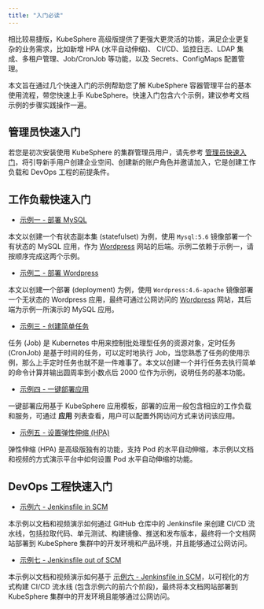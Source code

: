 ```yaml
---
title: "入门必读" 
---
```


相比较易捷版，KubeSphere 高级版提供了更强大更灵活的功能，满足企业更复杂的业务需求，比如新增 HPA (水平自动伸缩)、 CI/CD、监控日志、LDAP 集成、多租户管理、Job/CronJob 等功能，以及 Secrets、ConfigMaps 配置管理。

本文旨在通过几个快速入门的示例帮助您了解 KubeSphere 容器管理平台的基本使用流程，带您快速上手 KubeSphere。快速入门包含六个示例，建议参考文档示例的步骤实践操作一遍。

## 管理员快速入门

若您是初次安装使用 KubeSphere 的集群管理员用户，请先参考 [管理员快速入门](../admin-quick-start)，将引导新手用户创建企业空间、创建新的账户角色并邀请加入，它是创建工作负载和 DevOps 工程的前提条件。

## 工作负载快速入门

- [示例一 - 部署 MySQL](../mysql-deployment)

本文以创建一个有状态副本集 (statefulset) 为例，使用 `Mysql:5.6` 镜像部署一个有状态的 MySQL 应用，作为 [Wordpress](https://wordpress.org/) 网站的后端。示例二依赖于示例一，请按顺序完成这两个示例。

- [示例二 - 部署 Wordpress](../wordpress-deployment)

本文以创建一个部署 (deployment) 为例，使用 `Wordpress:4.6-apache` 镜像部署一个无状态的 Wordpress 应用，最终可通过公网访问的 [Wordpress](https://wordpress.org/) 网站，其后端为示例一所演示的 MySQL 应用。

- [示例三 - 创建简单任务](../job-quick-start)

任务 (Job) 是 Kubernetes 中用来控制批处理型任务的资源对象，定时任务 (CronJob) 是基于时间的任务，可以定时地执行 Job，当您熟悉了任务的使用示例，那么上手定时任务也就不是一件难事了。本文以创建一个并行任务去执行简单的命令计算并输出圆周率到小数点后 2000 位作为示例，说明任务的基本功能。

- [示例四 - 一键部署应用](../one-click-deploy)

一键部署应用基于 KubeSphere 应用模板，部署的应用一般包含相应的工作负载和服务，可通过 **应用** 列表查看，用户可以配置外网访问方式来访问该应用。

- [示例五 - 设置弹性伸缩 (HPA)](../hpa)

弹性伸缩 (HPA) 是高级版独有的功能，支持 Pod 的水平自动伸缩，本示例以文档和视频的方式演示平台中如何设置 Pod 水平自动伸缩的功能。

## DevOps 工程快速入门

- [示例六 - Jenkinsfile in SCM](../jenkinsfile-in-scm)

本示例以文档和视频演示如何通过 GitHub 仓库中的 Jenkinsfile 来创建 CI/CD 流水线，包括拉取代码、单元测试、构建镜像、推送和发布版本，最终将一个文档网站部署到 KubeSphere 集群中的开发环境和产品环境，并且能够通过公网访问。

- [示例七 - Jenkinsfile out of SCM](../jenkinsfile-out-of-scm)

本示例以文档和视频演示如何基于 [示例六 - Jenkinsfile in SCM](../jenkinsfile-in-scm)，以可视化的方式构建 CI/CD 流水线 (包含示例六的前六个阶段)，最终将本文档网站部署到 KubeSphere 集群中的开发环境且能够通过公网访问。